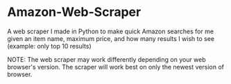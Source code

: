 # Amazon-Web-Scraper
A web scraper I made in Python to make quick Amazon searches for me given an item name, maximum price, and how many results I wish to see (example: only top 10 results)

NOTE: The web scraper may work differently depending on your web browser's version. The scraper will work best on only the newest version of browser.